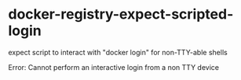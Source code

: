 # docker-registry-expect-scripted-login

expect script to interact with "docker login" for non-TTY-able shells

Error: Cannot perform an interactive login from a non TTY device

